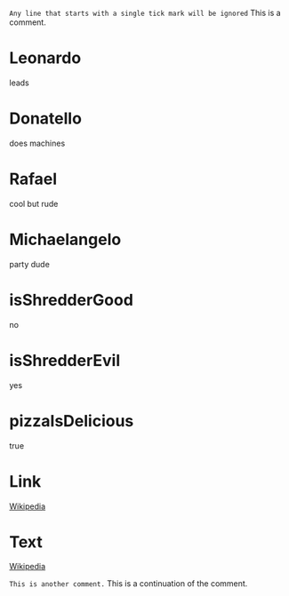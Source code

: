 ` Any line that starts with a single tick mark will be ignored
` This is a comment.

# Leonardo
leads

# Donatello
does machines




# Rafael
cool but rude

# Michaelangelo
party dude

# isShredderGood
no

# isShredderEvil
yes

# pizzaIsDelicious
true

# Link

[Wikipedia](http://en.wikipedia.org/wiki/Teenage_Mutant_Ninja_Turtles)

# Text

[Wikipedia](http://en.wikipedia.org/wiki/Teenage_Mutant_Ninja_Turtles)

` This is another comment.
` This is a continuation of the comment.